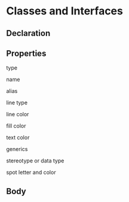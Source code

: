 # Classes and Interfaces

## Declaration

## Properties

type

name

alias

line type

line color

fill color

text color

generics

stereotype or data type

spot letter and color

## Body

